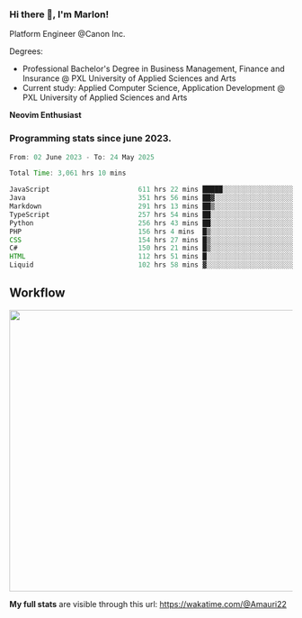 
### Hi there 👋, I'm Marlon!

Platform Engineer @Canon Inc.

Degrees: 
- Professional Bachelor's Degree in Business Management, Finance and Insurance @ PXL University of Applied Sciences and Arts
- Current study: Applied Computer Science, Application Development @ PXL University of Applied Sciences and Arts

**Neovim Enthusiast**

### Programming stats since june 2023.
<!--START_SECTION:waka-->

```java
From: 02 June 2023 - To: 24 May 2025

Total Time: 3,061 hrs 10 mins

JavaScript                      611 hrs 22 mins █████░░░░░░░░░░░░░░░░░░░░   19.53 %
Java                            351 hrs 56 mins ██▓░░░░░░░░░░░░░░░░░░░░░░   11.24 %
Markdown                        291 hrs 13 mins ██▒░░░░░░░░░░░░░░░░░░░░░░   09.30 %
TypeScript                      257 hrs 54 mins ██░░░░░░░░░░░░░░░░░░░░░░░   08.24 %
Python                          256 hrs 43 mins ██░░░░░░░░░░░░░░░░░░░░░░░   08.20 %
PHP                             156 hrs 4 mins  █▒░░░░░░░░░░░░░░░░░░░░░░░   04.98 %
CSS                             154 hrs 27 mins █▒░░░░░░░░░░░░░░░░░░░░░░░   04.93 %
C#                              150 hrs 21 mins █▒░░░░░░░░░░░░░░░░░░░░░░░   04.80 %
HTML                            112 hrs 51 mins █░░░░░░░░░░░░░░░░░░░░░░░░   03.60 %
Liquid                          102 hrs 58 mins ▓░░░░░░░░░░░░░░░░░░░░░░░░   03.29 %
```

<!--END_SECTION:waka-->

## Workflow
<a href="https://wakatime.com"><img width="750" height="500" src="https://wakatime.com/share/@Amauri22/c9755ad7-b574-44e4-a9ee-ddb3582724ea.png" /></a>

**My full stats** are visible through this url: https://wakatime.com/@Amauri22
